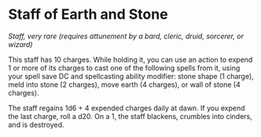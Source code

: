 # Staff of Earth and Stone
*Staff, very rare (requires attunement by a bard, cleric, druid, sorcerer, or wizard)*

This staff has 10 charges. While holding it, you can use an action to expend 1 or more of its charges to cast one of the following spells from it, using your spell save DC and spellcasting ability modifier: stone shape (1 charge), meld into stone (2 charges), move earth (4 charges), or wall of stone (4 charges).

The staff regains 1d6 + 4 expended charges daily at dawn. If you expend the last charge, roll a d20. On a 1, the staff blackens, crumbles into cinders, and is destroyed.
